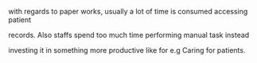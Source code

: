 with regards to paper works, usually a lot of time is consumed accessing patient

records. Also staffs spend too much time performing manual task instead

investing it in something more productive like for e.g Caring for patients.  